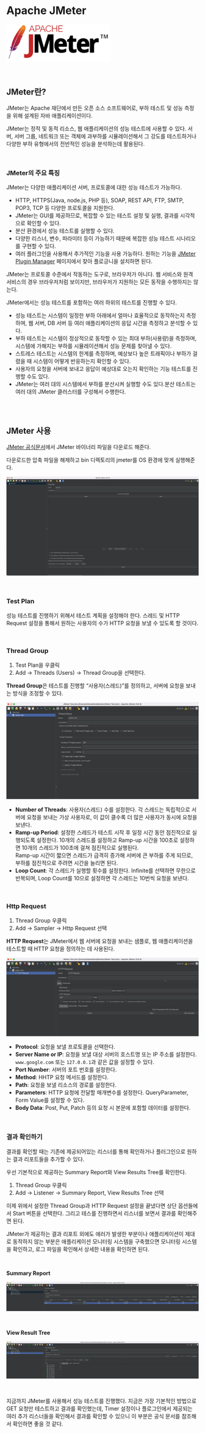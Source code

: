 # Apache JMeter

![jmeter-logo](/JMeter/images/01_jmeter.png)

<br/>

## JMeter란?

JMeter는 Apache 재단에서 만든 오픈 소스 소프트웨어로, 부하 테스트 및 성능 측정을 위해 설계된 자바 애플리케이션이다.

JMeter는 정적 및 동적 리소스, 웹 애플리케이션의 성능 테스트에 사용할 수 있다. 서버, 서버 그룹, 네트워크 또는 객체에 과부하를 시뮬레이션해서 그 강도를 테스트하거나 다양한 부하 유형에서의 전반적인 성능을 분석하는데 활용된다.

<br/> 

### JMeter의 주요 특징

JMeter는 다양한 애플리케이션 서버, 프로토콜에 대한 성능 테스트가 가능하다.

- HTTP, HTTPS(Java, node.js, PHP 등), SOAP, REST API, FTP, SMTP, POP3, TCP 등 다양한 프로토콜을 지원한다.
- JMeter는 GUI를 제공하므로, 복잡할 수 있는 테스트 설정 및 실행, 결과를 시각적으로 확인할 수 있다.
- 분산 환경에서 성능 테스트를 실행할 수 있다.
- 다양한 리스너, 변수, 파라미터 등이 가능하기 때문에 복잡한 성능 테스트 시나리오를 구현할 수 있다.
- 여러 플러그인을 사용해서 추가적인 기능을 사용 가능하다. 원하는 기능을 <a href=”https://jmeter-plugins.org/wiki/Start/” target=”_blank”>JMeter Plugin Manager</a> 페이지에서 찾아 플로긍니을 설치하면 된다.

JMeter는 프로토콜 수준에서 작동하는 도구로, 브라우저가 아니다. 웹 서비스와 원격 서비스의 경우 브라우저처럼 보이지만, 브라우저가 지원하는 모든 동작을 수행하지는 않는다.

JMeter에서는 성능 테스트를 포함하는 여러 하위의 테스트를 진행할 수 있다.

- 성능 테스트는 시스템이 일정한 부하 아래에서 얼마나 효율적으로 동작하는지 측정하며, 웹 서버, DB 서버 등 여러 애플리케이션의 응답 시간을 측정하고 분석할 수 있다.
- 부하 테스트는 시스템이 정상적으로 동작할 수 있는 최대 부하(사용량)을 측정하며, 시스템에 가해지는 부하를 시뮬레이션해서 성능 문제를 찾아낼 수 있다.
- 스트레스 테스트는 시스템의 한계를 측정하며, 예상보다 높은 트래픽이나 부하가 걸렸을 때 시스템이 어떻게 반응하는지 확인할 수 있다.
- 사용자의 요청을 서버에 보내고 응답이 예상대로 오는지 확인하는 기능 테스트를 진행할 수도 있다.
- JMeter는 여러 대의 시스템에서 부하를 분산시켜 실행할 수도 있다.분산 테스트는 여러 대의 JMeter 클러스터를 구성해서 수행한다.

<br/>
<br/>

## JMeter 사용

<a href=”https://jmeter.apache.org/download_jmeter.cgi” target=”_blank”>JMeter 공식문서</a>에서 JMeter 바이너리 파일을 다운로드 해준다.

다운로드한 압축 파일을 해제하고 bin 디렉토리의 jmeter를 OS 환경에 맞게 실행해준다.

![jmeter-logo](/JMeter/images/02_jmeter-start.png)

<br/>

### Test Plan

성능 테스트를 진행하기 위해서 테스트 계획을 설정해야 한다. 스레드 및 HTTP Request 설정을 통해서 원하는 사용자의 수가 HTTP 요청을 보낼 수 있도록 할 것이다.

<br/>

### Thread Group

1. Test Plan을 우클릭
2. Add → Threads (Users) → Thread Group을 선택한다.

**Thread Group**은 테스트를 진행할 “사용자(스레드)”를 정의하고, 서버에 요청을 보내는 방식을 조정할 수 있다.

![스레드 그룹](/JMeter/images/03_thread-group.png)

- **Number of Threads**: 사용자(스레드) 수를 설정한다. 각 스레드는 독립적으로 서버에 요청을 보내는 가상 사용자로, 이 값이 클수록 더 많은 사용자가 동시에 요청을 보낸다.
- **Ramp-up Period**: 설정한 스레드가 테스트 시작 후 일정 시간 동안 점진적으로 실행되도록 설정한다. 10개의 스레드를 설정하고 Ramp-up 시간을 100초로 설정하면 10개의 스레드가 100초에 걸쳐 점진적으로 실행된다.  
  Ramp-up 시간이 짧으면 스레드가 급격히 증가해 서버에 큰 부하를 주게 되므로, 부하를 점진적으로 주려면 시간을 늘리면 된다.
- **Loop Count**: 각 스레드가 실행할 횟수를 설정한다. Infinite를 선택하면 무한으로 반복되며, Loop Count를 10으로 설정하면 각 스레드는 10번씩 요청을 보낸다.

<br/>

### Http Request

1. Thread Group 우클릭
2. Add → Sampler → Http Request 선택

**HTTP Request**는 JMeter에서 웹 서버에 요청을 보내는 샘플로, 웹 애플리케이션을 테스트할 때 HTTP 요청을 정의하는 데 사용된다.

![HTTP 요청](/JMeter/images/04_http-request.png)

- **Protocol**: 요청을 보낼 프로토콜을 선택한다.
- **Server Name or IP**: 요청을 보낼 대상 서버의 호스트명 또는 IP 주소를 설정한다. `www.google.com` 또는 `127.0.0.1`과 같은 값을 설정할 수 있다.
- **Port Number**: 서버의 포트 번호를 설정한다.
- **Method**: HHTP 요청 메서드를 설정한다.
- **Path**: 요청을 보낼 리소스의 경로를 설정한다.
- **Parameters**: HTTP 요청에 전달할 매개변수를 설정한다. QueryParameter, Form Value를 설정할 수 있다.
- **Body Data**: Post, Put, Patch 등의 요청 시 본문에 포함할 데이터를 설정한다.

<br/>

### 결과 확인하기

결과를 확인할 때는 기존에 제공되어있는 리스너를 통해 확인하거나 플러그인으로 원하는 결과 리포트들을 추가할 수 있다.

우선 기본적으로 제공하는 Summary Report와 View Results Tree를 확인한다.

1. Thread Group 우클릭
2. Add → Listener → Summary Report, View Results Tree 선택

이제 위에서 설정한 Thread Group과 HTTP Request 설정을 끝냈다면 상단 옵션들에서 Start 버튼을 선택한다. 그리고 테스를 진행하면서 리스너를 보면서 결과를 확인해주면 된다.

JMeter가 제공하는 결과 리포트 외에도 에러가 발생한 부분이나 애플리케이션이 제대로 동작하지 않는 부분은 애플리케이션 모니터링 시스템을 구축했으면 모니터링 시스템을 확인하고, 로그 파일을 확인해서 상세한 내용을 확인하면 된다.

<br/>

**Summary Report**

![Summary Report](/JMeter/images/05_summary-report.png)

<br/>

**View Result Tree**

![Summary Report](/JMeter/images/06_view-results-tree.png)

<br/>

지금까지 JMeter를 사용해서 성능 테스트를 진행했다. 지금은 가장 기본적인 방법으로 GET 요청만 테스트하고 결과를 확인했는데, Timer 설정이나 플로그인에서 제공되는 여러 추가 리스너들을 확인해서 결과를 확인할 수 있으니 이 부분은 공식 문서를 참조해서 확인하면 좋을 것 같다.

<br/>